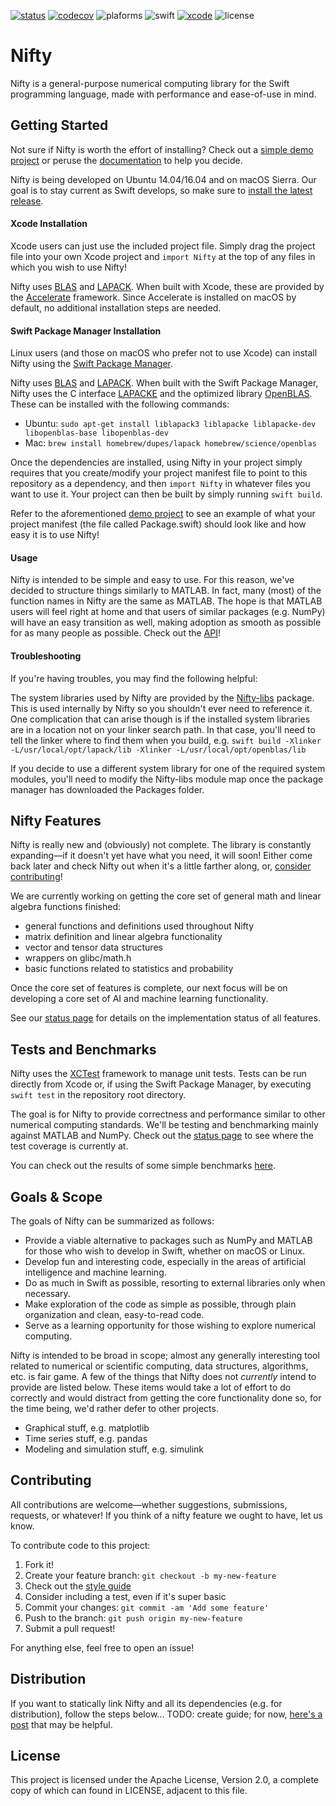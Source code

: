 [![status](https://travis-ci.org/nifty-swift/Nifty.svg?branch=master)](https://travis-ci.org/nifty-swift/Nifty)
[![codecov](https://codecov.io/gh/nifty-swift/Nifty/branch/master/graph/badge.svg)](https://codecov.io/gh/nifty-swift/Nifty)
![plaforms](https://img.shields.io/badge/platforms-Linux%20%7C%20macOS-lightgrey.svg)
![swift](https://img.shields.io/badge/swift-3.0-orange.svg?style=flat)
[![xcode](https://img.shields.io/badge/Xcode-8.0-blue.svg)](https://developer.apple.com/xcode)
![license](https://img.shields.io/badge/license-Apache2-blue.svg?style=flat)

# Nifty

Nifty is a general-purpose numerical computing library for the Swift programming language, made with performance and ease-of-use in mind. 

## Getting Started

Not sure if Nifty is worth the effort of installing? Check out a [simple demo project](https://github.com/nifty-swift/Nifty-demo) or peruse the [documentation](http://nifty-swift.org) to help you decide.

Nifty is being developed on Ubuntu 14.04/16.04 and on macOS Sierra. Our goal is to stay current as Swift develops, so make sure to [install the latest release](https://swift.org/getting-started/).

#### Xcode Installation

Xcode users can just use the included project file. Simply drag the project file into your own Xcode project and `import Nifty` at the top of any files in which you wish to use Nifty!

Nifty uses [BLAS](http://www.netlib.org/blas/) and [LAPACK](http://www.netlib.org/lapack/). When built with Xcode, these are provided by the [Accelerate](https://developer.apple.com/reference/accelerate) framework. Since Accelerate is installed on macOS by default, no additional installation steps are needed.

#### Swift Package Manager Installation

Linux users (and those on macOS who prefer not to use Xcode) can install Nifty using the [Swift Package Manager](https://swift.org/package-manager/).

Nifty uses [BLAS](http://www.netlib.org/blas/) and [LAPACK](http://www.netlib.org/lapack/). When built with the Swift Package Manager, Nifty uses the C interface [LAPACKE](http://www.netlib.org/lapack/lapacke.html) and the optimized library [OpenBLAS](http://www.openblas.net/). These can be installed with the following commands:
- Ubuntu: `sudo apt-get install liblapack3 liblapacke liblapacke-dev libopenblas-base libopenblas-dev`
- Mac: `brew install homebrew/dupes/lapack homebrew/science/openblas`

Once the dependencies are installed, using Nifty in your project simply requires that you create/modify your project manifest file to point to this repository as a dependency, and then `import Nifty` in whatever files you want to use it. Your project can then be built by simply running `swift build`. 

Refer to the aforementioned [demo project](https://github.com/nifty-swift/Nifty-demo) to see an example of what your project manifest (the file called Package.swift) should look like and how easy it is to use Nifty!

#### Usage

Nifty is intended to be simple and easy to use. For this reason, we've decided to structure things similarly to MATLAB. In fact, many (most) of the  function names in Nifty are the same as MATLAB. The hope is that MATLAB users will feel right at home and that users of similar packages (e.g. NumPy) will have an easy transition as well, making adoption as smooth as possible for as many people as possible. Check out the [API](http://nifty-swift.org)!

#### Troubleshooting

If you're having troubles, you may find the following helpful:

The system libraries used by Nifty are provided by the [Nifty-libs](https://github.com/nifty-swift/Nifty-libs) package. This is used internally by Nifty so you shouldn't ever need to reference it. One complication that can arise though is if the installed system libraries are in a location not on your linker search path. In that case, you'll need to tell the linker where to find them when you build, e.g. `swift build -Xlinker -L/usr/local/opt/lapack/lib -Xlinker -L/usr/local/opt/openblas/lib`
 
If you decide to use a different system library for one of the required system modules, you'll need to modify the Nifty-libs module map once the package manager has downloaded the Packages folder.

## Nifty Features

Nifty is really new and (obviously) not complete. The library is constantly expanding—if it doesn't yet have what you need, it will soon! Either come back later and check Nifty out when it's a little farther along, or, [consider contributing](#contributing)!

We are currently working on getting the core set of general math and linear algebra functions finished:
- general functions and definitions used throughout Nifty
- matrix definition and linear algebra functionality
- vector and tensor data structures
- wrappers on glibc/math.h
- basic functions related to statistics and probability

Once the core set of features is complete, our next focus will be on developing a core set of AI and machine learning functionality.

See our [status page](Documents/Status.md) for details on the implementation status of all features.

## Tests and Benchmarks

Nifty uses the [XCTest](https://github.com/apple/swift-corelibs-xctest) framework to manage unit tests. Tests can be run directly from Xcode or, if using the Swift Package Manager, by executing `swift test` in the repository root directory.

The goal is for Nifty to provide correctness and performance similar to other numerical computing standards. We'll be testing and benchmarking mainly against MATLAB and NumPy. Check out the [status page](Documents/Status.md) to see where the test coverage is currently at.

You can check out the results of some simple benchmarks [here](https://github.com/nifty-swift/Nifty/blob/master/Documents/Benchmarks.md).

## Goals & Scope
The goals of Nifty can be summarized as follows:
- Provide a viable alternative to packages such as NumPy and MATLAB for those who wish to develop in Swift, whether on macOS or Linux.
- Develop fun and interesting code, especially in the areas of artificial intelligence and machine learning.
- Do as much in Swift as possible, resorting to external libraries only when necessary.
- Make exploration of the code as simple as possible, through plain organization and clean, easy-to-read code.
- Serve as a learning opportunity for those wishing to explore numerical computing.

Nifty is intended to be broad in scope; almost any generally interesting tool related to numerical or scientific computing, data structures, algorithms, etc. is fair game. A few of the things that Nifty does not *currently* intend to provide are listed below. These items would take a lot of effort to do correctly and would distract from getting the core functionality done so, for the time being, we'd rather defer to other projects.
- Graphical stuff, e.g. matplotlib
- Time series stuff, e.g. pandas
- Modeling and simulation stuff, e.g. simulink

## Contributing

All contributions are welcome—whether suggestions, submissions, requests, or whatever! If you think of a nifty feature we ought to have, let us know. 

To contribute code to this project:

1. Fork it!
2. Create your feature branch: `git checkout -b my-new-feature`
3. Check out the [style guide](https://github.com/nifty-swift/Nifty/blob/master/Documents/Style.md)
4. Consider including a test, even if it's super basic
5. Commit your changes: `git commit -am 'Add some feature'`
6. Push to the branch: `git push origin my-new-feature`
7. Submit a pull request!

For anything else, feel free to open an issue!

## Distribution

If you want to statically link Nifty and all its dependencies (e.g. for distribution), follow the steps below... TODO: create guide; for now, [here's a post](http://stackoverflow.com/questions/36570497/compile-c-code-and-expose-it-to-swift-under-linux/) that may be helpful.

## License

This project is licensed under the Apache License, Version 2.0, a complete copy of which can found in LICENSE, adjacent to this file.